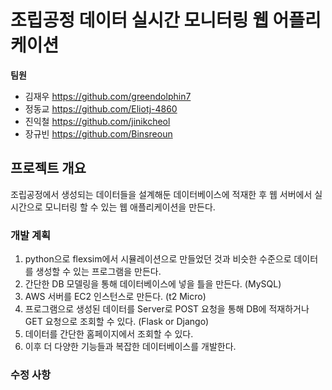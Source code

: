 # 조립공정 데이터 실시간 모니터링 웹 어플리케이션


**팀원** 

+ 김재우 https://github.com/greendolphin7
+ 정동교 https://github.com/Eliotj-4860  
+ 진익철 https://github.com/jinikcheol  
+ 장규빈 https://github.com/Binsreoun  

## 프로젝트 개요

조립공정에서 생성되는 데이터들을 설계해둔 데이터베이스에 적재한 후 웹 서버에서 실시간으로 모니터링 할 수 있는 웹 애플리케이션을 만든다.


### 개발 계획

1. python으로 flexsim에서 시뮬레이션으로 만들었던 것과 비슷한 수준으로 데이터를 생성할 수 있는 프로그램을 만든다.  
2. 간단한 DB 모델링을 통해 데이터베이스에 넣을 틀을 만든다. (MySQL)  
3. AWS 서버를 EC2 인스턴스로 만든다. (t2 Micro)  
4. 프로그램으로 생성된 데이터를 Server로 POST 요청을 통해 DB에 적재하거나 GET 요청으로 조회할 수 있다. (Flask or Django)  
5. 데이터를 간단한 홈페이지에서 조회할 수 있다.  
6. 이후 더 다양한 기능들과 복잡한 데이터베이스를 개발한다.  


### 수정 사항

